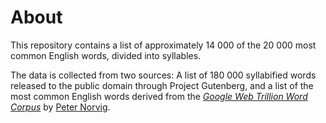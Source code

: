 # About

This repository contains a list of approximately 14 000 of the 20 000 most common English words,
divided into syllables.

The data is collected from two sources: A list of 180 000 syllabified words released to the public domain through Project Gutenberg, and a list of the most common English words derived from the *[Google Web Trillion Word Corpus](http://googleresearch.blogspot.no/2006/08/all-our-n-gram-are-belong-to-you.html)* by [Peter Norvig](http://norvig.com/ngrams/).

